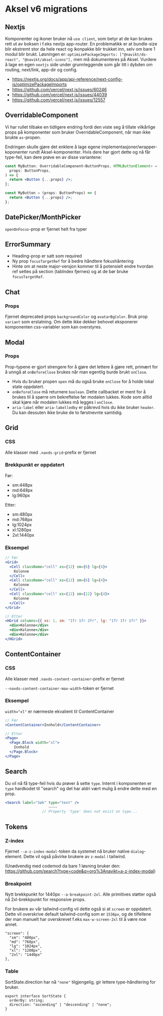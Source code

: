 # Aksel v6 migrations

## Nextjs

Komponenter og ikoner bruker nå `use client`, som betyr at de kan brukes rett ut av boksen i f.eks nextjs app-router. En problematikk er at bundle-size blir ekstremt stor da hele react og ikonpakke blir trukket inn, selv om bare 1 modul blir brukt.
Løsningen er:
`optimizePackageImports: ["@navikt/ds-react", "@navikt/aksel-icons"],`
men må dokumenteres på Aksel. Vurdere å lage en egen `nextjs` side under grunnleggende som går litt i dybden om routing, next/link, app-dir og config.

- https://nextjs.org/docs/app/api-reference/next-config-js/optimizePackageImports
- https://github.com/vercel/next.js/issues/60246
- https://github.com/vercel/next.js/issues/44039
- https://github.com/vercel/next.js/issues/12557

## OverridableComponent

Vi har rullet tilbake en tidligere endring fordi den viste seg å tillate vilkårlige props på komponenter som bruker OverridableComponent, når man ikke brukte `as`-propen.

Endringen skulle gjøre det enklere å lage egene implementasjoner/wrapper-koponenter rundt Aksel-komponenter. Hvis dere har gjort dette og nå får type-feil, kan dere prøve en av disse variantene:

```jsx
const MyButton: OverridableComponent<ButtonProps, HTMLButtonElement> = (
  props: ButtonProps,
) => {
  return <Button {...props} />;
};

const MyButton = (props: ButtonProps) => {
  return <Button {...props} />;
};
```

## DatePicker/MonthPicker

`openOnFocus`-prop er fjernet helt fra typer

## ErrorSummary

- Heading-prop er satt som required
- Ny prop `focusTargetRef` for å bedre håndtere fokushåntering
- Hinte om at neste major-versjon kommer til å potensielt endre hvordan ref settes på section (tabIndex fjernes) og at de bør bruke `focusTargetRef`.

## Chat

### Props

Fjernet deprecated props `backgroundColor` og `avatarBgColor`. Bruk prop `variant` som erstatning. Om dette ikke dekker behovet eksponerer komponenten css-variabler som kan overstyres.

## Modal

### Props

Prop-typene er gjort strengere for å gjøre det lettere å gjøre rett, primært for å unngå at `onBeforeClose` brukes når man egentlig burde brukt `onClose`.

- Hvis du bruker propen `open` må du også bruke `onClose` for å holde lokal state oppdatert.
- `onBeforeClose` må returnere `boolean`. Dette callbacket er ment for å brukes til å spørre om bekreftelse før modalen lukkes. Kode som alltid skal kjøre når modalen lukkes må legges i `onClose`.
- `aria-label` eller `aria-labelledby` er påkrevd hvis du ikke bruker `header`. Du kan dessuten ikke bruke de to førstnevnte samtidig.

## Grid

### CSS

Alle klasser med `.navds-grid`-prefix er fjernet

### Brekkpunkt er oppdatert

Før:

- sm:448px
- md:648px
- lg:960px

Etter:

- sm:480px
- md:768px
- lg:1024px
- xl:1280px
- 2xl:1440px

### Eksempel

```jsx
// Før
<Grid>
  <Cell className="cell" xs={12} sm={6} lg={4}>
    Kolonne
  </Cell>
  <Cell className="cell" xs={12} sm={6} lg={4}>
    Kolonne
  </Cell>
  <Cell className="cell" xs={12} sm={12} lg={4}>
    Kolonne
  </Cell>
</Grid>

// Etter
<HGrid columns={{ xs: 1, sm: "1fr 1fr 2fr", lg: "1fr 1fr 1fr" }}>
  <div>Kolonne</div>
  <div>Kolonne</div>
  <div>Kolonne</div>
</HGrid>
```

## ContentContainer

### CSS

Alle klasser med `.navds-content-container`-prefix er fjernet

`--navds-content-container-max-width`-token er fjernet

### Eksempel

`width="xl"` er nærmeste ekvalient til ContentContainer

```jsx
// Før
<ContentContainer>Innhold</ContentContainer>

// Etter
<Page>
  <Page.Block width="xl">
    Innhold
  </Page.Block>
</Page>
```

## Search

Du vil nå få type-feil hvis du prøver å sette `type`. Internt i komponenten er `type` hardkodet til "search" og det har aldri vært mulig å endre dette med en prop.

```jsx
<Search label="Søk" type="text" />
                    ~~~~
                 // Property 'type' does not exist on type...
```

## Tokens

### Z-index

Fjernet `--a-z-index-modal`-token da systemet nå bruker native `dialog`-element. Dette vil også påvirke brukere av `z-modal` i tailwind.

(Unødvendig med codemod da bare 1 løsning bruker den: https://github.com/search?type=code&q=org%3Anavikt+a-z-index-modal)

### Breakpoint

Nytt brekkpunkt for 1440px `--a-breakpoint-2xl`. Alle primitives støtter også nå 2xl-brekkpunkt for responsive props.

For brukere av vår tailwind-config vil dette også si at `screen` er oppdatert. Dette vil overskrive default tailwind-config som er `1536px`, og de tilfellene der man manuelt har overskrevet f.eks `max-w-screen-2xl` til å være noe annet.

```
"screen": {
  "sm": "480px",
  "md": "768px",
  "lg": "1024px",
  "xl": "1280px",
  "2xl": "1440px"
},
```

### Table

SortState.direction har nå `"none"` tilgjengelig, gir lettere type-håndtering for bruker.

```
export interface SortState {
  orderBy: string;
  direction: "ascending" | "descending" | "none";
}
```
